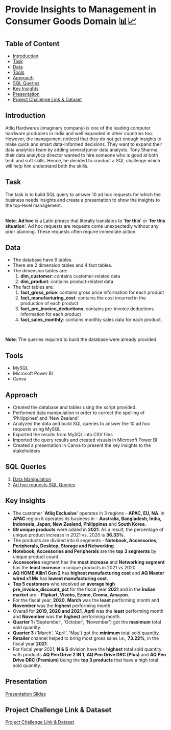 # Provide Insights to Management in Consumer Goods Domain 📊📈

## Table of Content
* [Introduction](#introduction)
* [Task](#task)
* [Data](#data)
* [Tools](#tools)
* [Approach](#approach)
* [SQL Queries](#sql-queries)
* [Key Insights](#key-insights)
* [Presentation](#presentation)
* [Project Challenge Link & Dataset](#project-challenge-link--dataset)

## Introduction

Atliq Hardwares (imaginary company) is one of the leading computer hardware producers in India and well expanded in other countries too.
However, the management noticed that they do not get enough insights to make quick and smart data-informed decisions. They want to expand their data analytics team by adding several junior data analysts. Tony Sharma, their data analytics director wanted to hire someone who is good at both tech and soft skills. Hence, he decided to conduct a SQL challenge which will help him understand both the skills.

## Task
The task is to build SQL query to answer 10 ad hoc requests for which the business needs insights and create a presentation to show the insights to the top-level management.<br>
<br>

**Note**: **Ad hoc** is a Latin phrase that literally translates to '**for this**' or '**for this situation**'. Ad hoc requests are requests come unexpectedly without any prior planning. These requests often require immediate action.

## Data

* The database have 6 tables.
* There are 2 dimension tables and 4 fact tables.
* The dimension tables are:
  1. **dim_customer**: contains customer-related data
  2. **dim_product**: contains product-related data
* The fact tables are:
  1. **fact_gross_price**: contains gross price information for each product
  2. **fact_manufacturing_cost**: contains the cost incurred in the production of each product
  3. **fact_pre_invoice_deductions**: contains pre-invoice deductions information for each product
  4. **fact_sales_monthly**: contains monthly sales data for each product.<br>
<br>

**Note**: The queries required to build the database were already provided.

## Tools

* MySQL
* Microsoft Power BI
* Canva

## Approach

* Created the database and tables using the script provided.
* Performed data manipulation in order to correct the spelling of ‘Philippines’ and ‘New Zealand’
* Analyzed the data and build SQL queries to answer the 10 ad hoc requests using MySQL
* Exported the results from MySQL into CSV files
* Imported the query results and created visuals in Microsoft Power BI
* Created a presentation in Canva to present the key insights to the stakeholders

## SQL Queries

1. [Data Manipulation](https://github.com/ritusantra/SQL-Projects/blob/main/Provide%20Insights%20to%20Management%20in%20Consumer%20Goods%20Domain/Data%20Manipulation.sql)
2. [Ad hoc requests SQL Queries](https://github.com/ritusantra/SQL-Projects/blob/main/Provide%20Insights%20to%20Management%20in%20Consumer%20Goods%20Domain/Ad%20Hoc%20Requests%20Queries.sql)

## Key Insights

* The customer '**Atliq Exclusive**' operates in 3 regions - **APAC, EU, NA**. 
In **APAC** region it operates its business in - **Australia, Bangladesh, India, Indonesia, Japan, New Zealand, Philippines** and **South Korea**.
* **89 unique products** were added in **2021**. As a result, the percentage of unique product increase in 2021 vs. 2020 is **36.33%**. 
* The products are divided into 6 segments - **Notebook, Accessories, Peripherals, Desktop, Storage and Networking**. 
* **Notebook, Accessories and Peripherals** are the **top 3 segments** by unique product count.
* **Accessories** segment has the **most increase** and **Networking segment** has the **least increase** in unique products in 2021 vs 2020.
* **AQ HOME Allin1 Gen 2** has **highest manufacturing cost** and **AQ Master wired x1 Ms** has **lowest manufacturing cost**.
* **Top 5 customers** who received an **average high pre_invoice_discount_pct** for the fiscal year **2021** and in the **Indian market** are - **Flipkart, Viveks, Ezone, Croma, Amazon**.
* For the fiscal year, **2020**, **March** was the **least** performing month and **November** was the **highest** performing month.
* Overall for **2019, 2020 and 2021**, **April** was the **least** performing month and **November** was the **highest** performing month.
*	**Quarter 1** ('September', 'October', 'November') got the **maximum** total sold quantity.
* **Quarter 3** ('March', 'April', 'May') got the **minimum** total sold quantity.
*	**Retailer** channel helped to bring most gross sales i.e., **73.22%**, in the fiscal year **2021**.
* For fiscal year 2021, **N & S** division have the **highest** total sold quantity with products **AQ Pen Drive 2 IN 1**, **AQ Pen Drive DRC (Plus)** and **AQ Pen Drive DRC (Premium)** being the **top 3 products** that have a high total sold quantity.

## Presentation

[Presentation Slides](https://github.com/MukulGehlot/SQL-Projects/blob/main/Insights%20to%20Management%20in%20Consumer%20Goods%20Domain/Presentation.pdf)

## Project Challenge Link & Dataset

[Project Challenge Link & Dataset](https://files.codebasics.io/uploads/input-for-participants-6.zip?Expires=1710545962&Signature=qpDOIF6CraVPNovKSzhztKLn87HtLbRszgy4Wgg7Nssut6j7c3TduIyt5aFHhjyF~8zmD~azOiCegarXhzCfu6M4njVLKKlBzVcaAE9nZG3J4rLsT3qe-88RO5oiP9llt1oF5PhFMWcT9Xizv7nQRO2ogZfsID7CEPSCuhnHvXFa~hzMQdmkfi977QvNFCOq6kp8F4tgiqvKTZQ1Cfaf40vE-P8PuS8DXb1IIzE8dv9c9~5lqPoi6lebMbuJsd6FzElR-3yeOCxBNT4YDRdsUX9MTbTA1TQe~0MlAWPXSV3ZouIlC0aTG~FjNugLKtzMyUL9ky3~-X2OHA1LrozRTQ__&Key-Pair-Id=K2RNEYYX7N2F8M)
